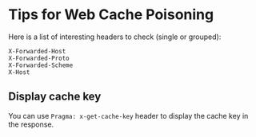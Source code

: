 # Tips for Web Cache Poisoning

Here is a list of interesting headers to check (single or grouped):

```
X-Forwarded-Host
X-Forwarded-Proto
X-Forwarded-Scheme
X-Host
```
## Display cache key

You can use ``Pragma: x-get-cache-key`` header to display the cache key in the response.
